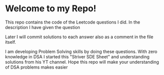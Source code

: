 ﻿# Welcome to my Repo!
This repo contains the code of the Leetcode questions I did.
In the description I have given the question

Later I will commit solutions to each answer also as a comment in the file itself.


I am developing Problem Solving skills by doing these questions. 
With zero knowledge in DSA I started this "Striver SDE Sheet" and understanding solutions from his YT channel.
Hope this repo will make your understanding of DSA problems makes easier




